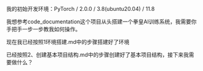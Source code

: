 我的初始开发环境：PyTorch / 2.0.0 / 3.8(ubuntu20.04) / 11.8

我想参考code_documentation这个项目从头搭建一个拳皇AI训练系统，我需要你手把手一步一步教我如何操作。

现在我已经按照1环境搭建.md中的步骤搭建好了环境

已经按照2、创建基本项目结构.md中的步骤创建好了基本项目结构，接下来我需要做什么？